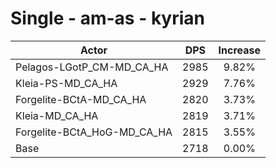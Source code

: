 # Single - am-as - kyrian
| Actor | DPS | Increase |
|---|:---:|:---:|
|Pelagos-LGotP_CM-MD_CA_HA|2985|9.82%|
|Kleia-PS-MD_CA_HA|2929|7.76%|
|Forgelite-BCtA-MD_CA_HA|2820|3.73%|
|Kleia-MD_CA_HA|2819|3.71%|
|Forgelite-BCtA_HoG-MD_CA_HA|2815|3.55%|
|Base|2718|0.00%|
